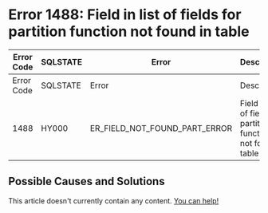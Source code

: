 
# Error 1488: Field in list of fields for partition function not found in table


| Error Code | SQLSTATE | Error | Description |
| --- | --- | --- | --- |
| Error Code | SQLSTATE | Error | Description |
| 1488 | HY000 | ER_FIELD_NOT_FOUND_PART_ERROR | Field in list of fields for partition function not found in table |




## Possible Causes and Solutions


This article doesn't currently contain any content. [You can help!](/en/writing-and-editing-knowledge-base-articles/)

